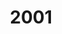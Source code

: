 ---
title: '2001'
genre: 'Hip Hop'
artist: 'Dr Dre'
price: 24.99
label: 'X'
image: 'record-images/dr-dre-2001.jpg'
band-origin: 'USA'
country-code: 'US'
type: 'record'
---
